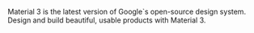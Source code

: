 Material 3 is the latest version of Google`s open-source design system. Design and build beautiful, usable products with Material 3.